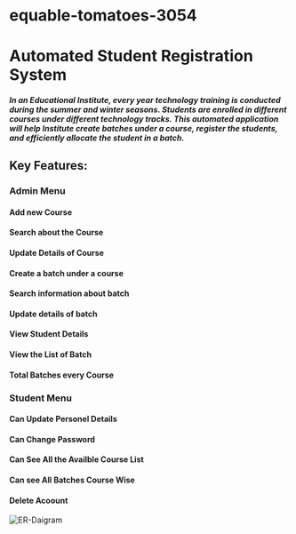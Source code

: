 # equable-tomatoes-3054

# Automated Student Registration System
##### In an Educational Institute, every year technology training is conducted during the summer and winter seasons. Students are enrolled in different courses under different technology tracks. This automated application will help Institute create batches under a course, register the students, and efficiently allocate the student in a batch.

## Key Features:
### Admin Menu

#### Add new Course
#### Search about the Course 
#### Update Details of Course
#### Create a batch under a course
#### Search information about batch
#### Update details of batch 
#### View Student Details
#### View the List of Batch
#### Total Batches every Course

### Student Menu

#### Can Update Personel Details
#### Can Change Password
#### Can See All the Availble Course List
#### Can see All Batches Course Wise
#### Delete Acoount  



![ER-Daigram](https://user-images.githubusercontent.com/111574376/229038102-5734a2b1-9cb9-4998-8a59-d2be2749dae9.jpg)
